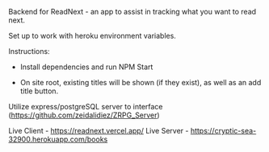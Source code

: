 Backend for ReadNext - an app to assist in tracking what you want to read next.

Set up to work with heroku environment variables.

Instructions:

* Install dependencies and run NPM Start

* On site root, existing titles will be shown (if they exist), as well as an add title button.


Utilize express/postgreSQL server to interface (https://github.com/zeidalidiez/ZRPG_Server)

Live Client - https://readnext.vercel.app/
Live Server - https://cryptic-sea-32900.herokuapp.com/books
